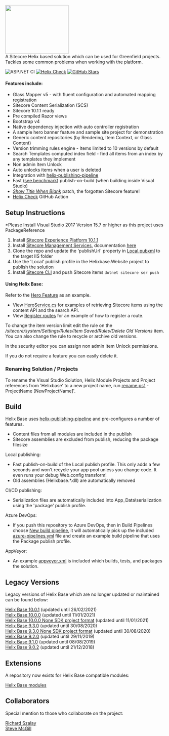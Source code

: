 <img src="https://nshackblog.files.wordpress.com/2017/02/helixbase1.png" height="154px" width="200px" /><br />
A Sitecore Helix based solution which can be used for Greenfield projects. Tackles some common problems when working with the platform.

![ASP.NET CI](https://github.com/muso31/Helixbase/workflows/ASP.NET%20CI/badge.svg) [![Helix Check](https://github.com/muso31/Helixbase/workflows/Helix%20Check/badge.svg)](https://github.com/muso31/Helixbase/actions?query=workflow%3A%22Helix+Check%22) [![GitHub Stars](https://img.shields.io/github/stars/muso31/helixbase?label=GitHub%20Stars)](https://github.com/muso31/Helixbase/stargazers)

#### Features include:

* Glass Mapper v5 - with fluent configuration and automated mapping registration
* Sitecore Content Serialization (SCS)
* Sitecore 10.1.1 ready
* Pre compiled Razor views
* Bootstrap v4
* Native dependency injection with auto controller registration
* A sample hero banner feature and sample site project for demonstration
* Generic content repositories (by Rendering, Item Context, or Glass Content)
* Version trimming rules engine - Items limited to 10 versions by default
* Search Templates computed index field - find all items from an index by any templates they implement
* Non admin Item Unlock
* Auto unlocks items when a user is deleted
* Integration with [helix-publishing-pipeline](https://github.com/richardszalay/helix-publishing-pipeline)
* Fast ([see benchmark](https://github.com/richardszalay/Helixbase-HPP/tree/benchmarks#benchmarks)) publish-on-build (when building inside Visual Studio)
* [_Show Title When Blank_](https://jammykam.wordpress.com/2017/09/20/show-title-when-blank/) patch, the forgotten Sitecore feature!
* [Helix Check](https://github.com/marketplace/actions/helix-check) GitHub Action

## Setup Instructions
*Please Install Visual Studio 2017 Version 15.7 or higher as this project uses PackageReference

1. Install [Sitecore Experience Platform 10.1.1](https://dev.sitecore.net/Downloads/Sitecore_Experience_Platform/101/Sitecore_Experience_Platform_101_Update1.aspx)
2. Install [Sitecore Management Services](https://doc.sitecore.com/developers/101/developer-tools/en/sitecore-management-services.html), documentation [here](https://doc.sitecore.com/developers/101/developer-tools/en/sitecore-command-line-interface.html)
3. Clone the repo and update the 'publishUrl' property in [Local.pubxml](https://github.com/muso31/Helixbase/blob/master/src/Website/website/Properties/PublishProfiles/Local.pubxml#L12) to the target IIS folder
4. Use the 'Local' publish profile in the Helixbase.Website project to publish the solution
5. Install [Sitecore CLI](https://dev.sitecore.net/Downloads/Sitecore_CLI/3x/Sitecore_CLI_300.aspx) and push Sitecore items `dotnet sitecore ser push`

#### Using Helix Base:
Refer to the [Hero Feature](https://github.com/muso31/Helixbase/tree/master/src/Feature/Hero/website) as an example.

* View [HeroService.cs](https://github.com/muso31/Helixbase/blob/master/src/Feature/Hero/website/Services/HeroService.cs) for examples of retrieving Sitecore items using the content API and the search API.
* View [Register routes](https://github.com/muso31/Helixbase/blob/master/src/Feature/Hero/website/Routes/RegisterRoutes.cs) for an example of how to register a route.

To change the item version limit edit the rule on the _/sitecore/system/Settings/Rules/Item Saved/Rules/Delete Old Versions_ item. You can also change the rule to recycle or archive old versions. 

In the security editor you can assign non admin Item Unlock permissions.

If you do not require a feature you can easily delete it.

### Renaming Solution / Projects
To rename the Visual Studio Solution, Helix Module Projects and Project references from 'Helixbase' to a new project name, run [rename.ps1](https://github.com/muso31/Helixbase/blob/master/tools/rename.ps1) -ProjectName [NewProjectName]'. 

## Build

Helix Base uses [helix-publishing-pipeline](https://github.com/richardszalay/helix-publishing-pipeline) and pre-configures a number of features.

* Content files from all modules are included in the publish
* Sitecore assemblies are excluded from publish, reducing the package filesize

Local publishing:

* Fast publish-on-build of the Local publish profile. This only adds a few seconds and won't recycle your app pool unless you change code. It even runs your debug Web.config transform!
* Old assemblies (Helixbase.*.dll) are automatically removed

CI/CD publishing:

* Serialization files are automatically included into App_Data\serialization using the 'package' publish profile.

Azure DevOps:

* If you push this repository to Azure DevOps, then in Build Pipelines choose [New build pipeline](https://docs.microsoft.com/en-us/azure/devops/pipelines/create-first-pipeline?view=azure-devops&tabs=tfs-2018-2), it will automatically pick up the included [azure-pipelines.yml](https://github.com/muso31/Helixbase/blob/master/azure-pipelines.yml) file and create an example build pipeline that uses the Package publish profile.

AppVeyor:

* An example [appveyor.xml](https://github.com/muso31/Helixbase/blob/master/appveyor.yml) is included which builds, tests, and packages the solution.

## Legacy Versions
Legacy versions of Helix Base which are no longer updated or maintained can be found below:

[Helix Base 10.0.1](https://github.com/muso31/Helixbase/tree/feature/10.0.1) (updated until 26/02/2021)  
[Helix Base 10.0.0](https://github.com/muso31/Helixbase/tree/feature/10.0.0) (updated until 11/01/2021)  
[Helix Base 10.0.0 None SDK project format](https://github.com/muso31/Helixbase/tree/feature/10.0.0-old-csproj) (updated until 11/01/2021)  
[Helix Base 9.3.0](https://github.com/muso31/Helixbase/tree/feature/9.3.0) (updated until 30/08/2020)  
[Helix Base 9.3.0 None SDK project format](https://github.com/muso31/Helixbase/tree/feature/9.3.0-old-csproj) (updated until 30/08/2020)  
[Helix Base 9.2.0](https://github.com/muso31/Helixbase/tree/feature/9.2.0) (updated until 29/11/2019)  
[Helix Base 9.1.0](https://github.com/muso31/Helixbase/tree/feature/9.1.0) (updated until 08/08/2019)  
[Helix Base 9.0.2](https://github.com/muso31/Helixbase/tree/feature/9.0.2) (updated until 21/12/2018)  

## Extensions
A repository now exists for Helix Base compatible modules:

[Helix Base modules](https://github.com/muso31/Helixbase-modules)


## Collaborators
Special mention to those who collaborate on the project:

[Richard Szalay](https://github.com/richardszalay)  
[Steve McGill](https://github.com/steviemcg)
